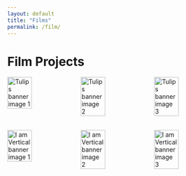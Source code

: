 ```yaml
---
layout: default
title: "Films"
permalink: /film/
---
```


<style>
  /* Container that holds all film banners */
  .film-projects-container {
    width: 100%;
    margin: 0 auto;
    display: flex;
    flex-direction: column;
    gap: 2rem;
  }

  /* Each film's banner wrapper */
  .film-banner-wrapper {
    position: relative;
    overflow: hidden;
    cursor: pointer;
    text-decoration: none;
    color: inherit;
  }

  /* Images container: 3 images side by side for large screens */
  .film-images {
    display: flex;
    flex-wrap: nowrap;
    width: 100%;
  }

  .film-images img {
    width: 33.333%;
    height: auto;
    display: block;
    transition: filter 0.3s ease;
  }

  /* Dark overlay on hover */
  .film-banner-wrapper:hover .film-images img {
    filter: brightness(40%);
  }

  /* Centered text container */
  .film-banner-text {
    position: absolute;
    top: 50%;
    left: 50%;
    transform: translate(-50%, -50%);
    color: #ffffff; /* White text */
    text-align: center;
    opacity: 0;
    transition: opacity 0.3s ease, transform 0.3s ease;
    font-family: 'Poppins', sans-serif; /* Apply Poppins font */
  }

  /* Text appears on hover */
  .film-banner-wrapper:hover .film-banner-text {
    opacity: 1;
    transform: translate(-50%, -50%) scale(1.05); /* Slight zoom effect */
  }

  /* Style for film title */
  .film-banner-text h2 {
    font-size: 2em; /* Larger font size for title */
    margin: 0;
    color: #ffffff !important;
    font-family: 'Poppins', sans-serif; /* Apply Poppins font */
    text-shadow: 1px 1px 3px rgba(0, 0, 0, 0.7); /* Optional: Adds depth */
  }

  /* Style for film role */
  .film-banner-text p {
    font-size: 1em; /* Smaller font size for role */
    margin: 0;
    color: #ffffff !important;
    font-family: 'Poppins', sans-serif; /* Apply Poppins font */
    text-shadow: 1px 1px 3px rgba(0, 0, 0, 0.7); /* Optional: Adds depth */
  }

  /* Responsive: show only the center image on smaller screens */
  @media (max-width: 768px) {
    .film-images {
      flex-wrap: nowrap;
    }

    .film-images img {
      width: 100%;
      display: none; /* Hide all images by default */
    }

    .film-images img:nth-child(2) {
      display: block; /* Show only the second (center) image */
    }
  }
</style>

<h1>Film Projects</h1>

<div class="film-projects-container">

  <!-- First Project: Tulips -->
  <a href="/tulips.html" class="film-banner-wrapper">
    <div class="film-images">
      <img src="/assets/images/tower.jpg" alt="Tulips banner image 1">
      <img src="/assets/images/tower.jpg" alt="Tulips banner image 2">
      <img src="/assets/images/tower.jpg" alt="Tulips banner image 3">
    </div>
    <div class="film-banner-text">
      <h2>TULIPS</h2>
      <p>DP, DIRECTOR, EDITOR</p>
    </div>
  </a>

  <!-- Second Project: I am Vertical -->
  <a href="/i-am-vertical.html" class="film-banner-wrapper">
    <div class="film-images">
      <img src="/assets/images/tower.jpg" alt="I am Vertical banner image 1">
      <img src="/assets/images/tower.jpg" alt="I am Vertical banner image 2">
      <img src="/assets/images/tower.jpg" alt="I am Vertical banner image 3">
    </div>
    <div class="film-banner-text">
      <h2>I AM VERTICAL</h2>
      <p>DP, DIRECTOR, EDITOR</p>
    </div>
  </a>

</div>
